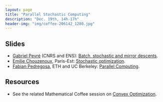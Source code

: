 ```yaml
---
layout: page
title: "Parallel Stochastic Computing"
description: "Dec. 19th, 14h-17h"
header-img: "img/coffee-206142_1280.jpg"
---
```


Slides
----

- [Gabriel Peyré](http://www.gpeyre.com) (CNRS and ENS): [Batch, stochastic and mirror descents](../slides/mc10-peyre.pdf).
- [Emilie Chouzenoux](http://www-syscom.univ-mlv.fr/~chouzeno/), Paris-Est: [Stochastic optimization](../slides/mc10-chouzenoux.pdf).  
- [Fabian Pedregosa](http://fa.bianp.net/), ETH and UC Berkeley: [Parallel Computing](../slides/mc10-pedregosa.pdf).


Resources
----

- See the related Mathematical Coffee session on [Convex Optimization](../mc04-cvx-optim).

